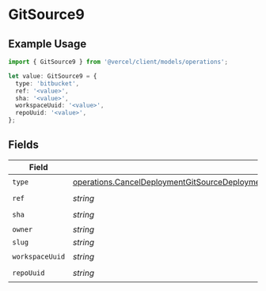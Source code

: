 # GitSource9

## Example Usage

```typescript
import { GitSource9 } from '@vercel/client/models/operations';

let value: GitSource9 = {
  type: 'bitbucket',
  ref: '<value>',
  sha: '<value>',
  workspaceUuid: '<value>',
  repoUuid: '<value>',
};
```

## Fields

| Field           | Type                                                                                                                                                                                                     | Required           | Description |
| --------------- | -------------------------------------------------------------------------------------------------------------------------------------------------------------------------------------------------------- | ------------------ | ----------- |
| `type`          | [operations.CancelDeploymentGitSourceDeploymentsResponse200ApplicationJSONResponseBody9Type](../../models/operations/canceldeploymentgitsourcedeploymentsresponse200applicationjsonresponsebody9type.md) | :heavy_check_mark: | N/A         |
| `ref`           | _string_                                                                                                                                                                                                 | :heavy_check_mark: | N/A         |
| `sha`           | _string_                                                                                                                                                                                                 | :heavy_check_mark: | N/A         |
| `owner`         | _string_                                                                                                                                                                                                 | :heavy_minus_sign: | N/A         |
| `slug`          | _string_                                                                                                                                                                                                 | :heavy_minus_sign: | N/A         |
| `workspaceUuid` | _string_                                                                                                                                                                                                 | :heavy_check_mark: | N/A         |
| `repoUuid`      | _string_                                                                                                                                                                                                 | :heavy_check_mark: | N/A         |
